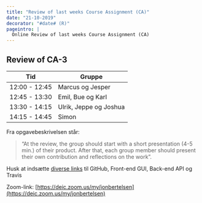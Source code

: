 ```yaml
---
title: "Review of last weeks Course Assignment (CA)"
date: "21-10-2019"
decorator: "#date# (R)"
pageintro: |
  Online Review of last weeks Course Assignment (CA)
---
```

## Review of CA-3

| Tid | Gruppe |
|---|---|
| 12:00 - 12:45  |  Marcus og Jesper |
| 12:45 - 13:30  | Emil, Bue og Karl  |   
|  13:30 - 14:15 | Ulrik, Jeppe og Joshua  |   
| 14:15 - 14:45 | Simon |

Fra opgavebeskrivelsen står:
 
>“At the review, the group should start with a short presentation (4-5 min.) of their product. After that,  each group member should present their own contribution and reflections on the work”.

Husk at indsætte [diverse links](https://docs.google.com/spreadsheets/d/1M1Txexm5BwBe9F2YWi0vNrKm-9gFTbKebwH0f8zQJzM/edit?usp=sharing) til GitHub, Front-end GUI, Back-end API og Travis
 
Zoom-link: [https://deic.zoom.us/my/jonbertelsen](https://deic.zoom.us/my/jonbertelsen)
